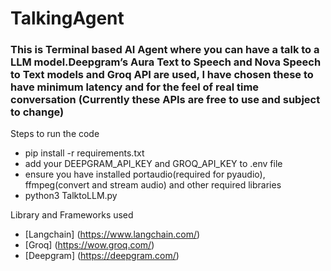 # TalkingAgent
<h3> This is Terminal based AI Agent where you can have a talk to a LLM model.Deepgram’s Aura Text to Speech and Nova Speech to Text models and Groq API are used, I have chosen these to have minimum latency and for the feel of real time conversation (Currently these APIs are free to use and subject to change)</h3>

Steps to run the code
- pip install -r requirements.txt
- add your DEEPGRAM_API_KEY and GROQ_API_KEY to .env file
- ensure you have installed portaudio(required for pyaudio), ffmpeg(convert and stream audio) and other required libraries
- python3 TalktoLLM.py


Library and Frameworks used
- [Langchain] (https://www.langchain.com/) 
- [Groq] (https://wow.groq.com/)
- [Deepgram] (https://deepgram.com/)
